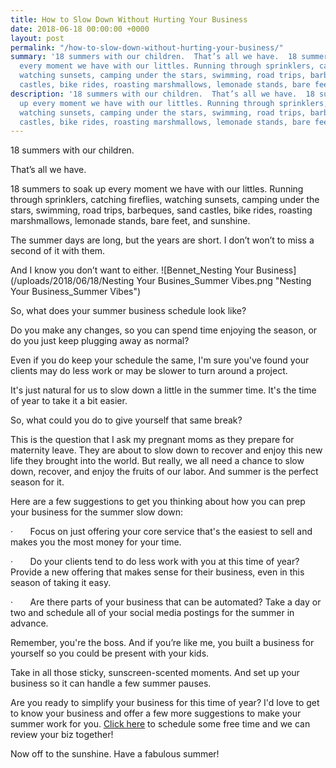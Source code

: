 ```yaml
---
title: How to Slow Down Without Hurting Your Business
date: 2018-06-18 00:00:00 +0000
layout: post
permalink: "/how-to-slow-down-without-hurting-your-business/"
summary: '18 summers with our children.  That’s all we have.  18 summers to soak up
  every moment we have with our littles. Running through sprinklers, catching fireflies,
  watching sunsets, camping under the stars, swimming, road trips, barbeques, sand
  castles, bike rides, roasting marshmallows, lemonade stands, bare feet, and sunshine. '
description: '18 summers with our children.  That’s all we have.  18 summers to soak
  up every moment we have with our littles. Running through sprinklers, catching fireflies,
  watching sunsets, camping under the stars, swimming, road trips, barbeques, sand
  castles, bike rides, roasting marshmallows, lemonade stands, bare feet, and sunshine. '
---
```

18 summers with our children. 

That’s all we have. 

18 summers to soak up every moment we have with our littles. Running through sprinklers, catching fireflies, watching sunsets, camping under the stars, swimming, road trips, barbeques, sand castles, bike rides, roasting marshmallows, lemonade stands, bare feet, and sunshine. 

The summer days are long, but the years are short. I don’t won’t to miss a second of it with them.

And I know you don’t want to either. ![Bennet_Nesting Your Business](/uploads/2018/06/18/Nesting Your Busines_Summer Vibes.png "Nesting Your Business_Summer Vibes")

So, what does your summer business schedule look like?

Do you make any changes, so you can spend time enjoying the season, or do you just keep plugging away as normal? 

Even if you do keep your schedule the same, I'm sure you've found your clients may do less work or may be slower to turn around a project.

It's just natural for us to slow down a little in the summer time. It's the time of year to take it a bit easier.

So, what could you do to give yourself that same break? 

This is the question that I ask my pregnant moms as they prepare for maternity leave. They are about to slow down to recover and enjoy this new life they brought into the world. But really, we all need a chance to slow down, recover, and enjoy the fruits of our labor. And summer is the perfect season for it.

Here are a few suggestions to get you thinking about how you can prep your business for the summer slow down:

·       Focus on just offering your core service that's the easiest to sell and makes you the most money for your time.

·       Do your clients tend to do less work with you at this time of year? Provide a new offering that makes sense for their business, even in this season of taking it easy.

·       Are there parts of your business that can be automated? Take a day or two and schedule all of your social media postings for the summer in advance.  

Remember, you're the boss. And if you’re like me, you built a business for yourself so you could be present with your kids. 

Take in all those sticky, sunscreen-scented moments. And set up your business so it can handle a few summer pauses.

Are you ready to simplify your business for this time of year? I'd love to get to know your business and offer a few more suggestions to make your summer work for you. [Click here](http://www.nestingyourbusiness.com/) to schedule some free time and we can review your biz together!

Now off to the sunshine. Have a fabulous summer!